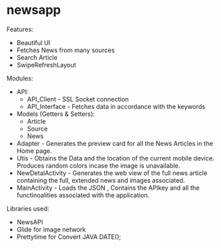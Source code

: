 # newsapp  
Features:  
 * Beautiful UI 
 * Fetches News from many sources 
 * Search Article
 * SwipeRefreshLayout

Modules:  
  * API:  
    * API_Client - SSL Socket connection
    * API_Interface - Fetches data in accordance with the keywords  
  * Models (Getters & Setters):  
    * Article
    * Source
    * News
  * Adapter - Generates the preview card for all the News Articles in the Home page.
  * Utis - Obtains the Data and the location of the current mobile device. Produces random colors incase the image is unavailable.
  * NewDetalActivity - Generates the web view of the full news article containing the full, extended news and images associated.
  * MainActivity - Loads the JSON , Contains the APIkey and all the functinoalities associated with the application.
  
 Libraries used:
  * NewsAPI 
  * Glide for image network
  * Prettytime for Convert  JAVA DATE();
